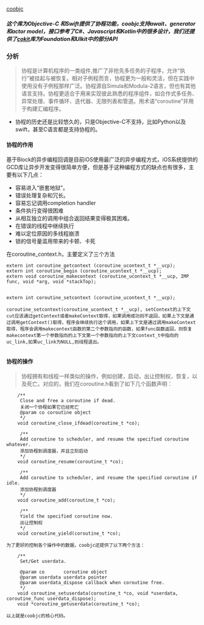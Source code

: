 [coobjc](https://github.com/alibaba/coobjc/blob/master/README_cn.md) 

##### 这个库为Objective-C 和Swift提供了协程功能，coobjc支持await、generator和actor model，接口参考了C#、Javascript和Kotlin中的很多设计，我们还提供了[cokit]()库为Foundation和UIkit中的部分API

### 分析

> 协程是计算机程序的一类组件,推广了非抢先多任务的子程序，允许“执行”被挂起与被恢复。相对子例程而言，协程更为一般和灵活，但在实践中使用没有子例程那样广泛。协程源自Simula和Modula-2语言，但也有其他语言支持。协程更适合于用来实现彼此熟悉的程序组件，如合作式多任务、异常处理、事件循环、迭代器、无限列表和管道。用术语“coroutine”并用于构建汇编程序。


+ 协程的历史还是比较悠久的，只是Objective-C不支持，比如Python以及swift，甚至C语言都是支持协程的。


#### 协程的作用

基于Block的异步编程回调是目前iOS使用最广泛的异步编程方式，iOS系统提供的GCD库让异步开发变得很简单方便，但是基于这种编程方式的缺点也有很多，主要有以下几点：

+ 容易进入“嵌套地狱”。
+ 错误处理复杂和冗长。
+ 容易忘记调用completion handler
+ 条件执行变得很困难
+ 从相互独立的调用中组合返回结果变得极其困难。
+ 在错误的线程中继续执行
+ 难以定位原因的多线程崩溃
+ 锁的信号量滥用带来的卡顿、卡死

在coroutine_context.h，主要定义了三个方法

```
extern int coroutine_getcontext (coroutine_ucontext_t *__ucp);
extern int coroutine_begin (coroutine_ucontext_t *__ucp);
extern void coroutine_makecontext (coroutine_ucontext_t *__ucp, IMP func, void *arg, void *stackTop);


extern int coroutine_setcontext (coroutine_ucontext_t *__ucp);

coroutine_setcontext(coroutine_ucontext_t *__ucp), setContext的上下文cut应该通过getContext或者makeContext取得，如果调用成功则不返回，如果上下文是通过调用getContext()取得，程序会继续执行这个调用，如果上下文是通过调用makeContext取得，程序会调用makecontext函数的第二个参数指向的函数，如果func函数返回，则恢复makecontext第一个参数指向的上下文第一个参数指向的上下文context_t中指向的uc_link,如果uc_link为NULL,则线程退出。
	
```

#### 协程的操作

> 协程拥有和线程一样类似的操作，例如创建，启动，出让控制权，恢复，以及死亡。对应的，我们在coroutine.h看到了如下几个函数声明：

```
    /**
     Close and free a coroutine if dead.
     关闭一个协程如果它已经死亡
     @param co coroutine object
     */
    void coroutine_close_ifdead(coroutine_t *co);
    
     /**
     Add coroutine to scheduler, and resume the specified coroutine whatever.
     添加协程到调度器，并且立刻启动
     */
    void coroutine_resume(coroutine_t *co);
    
     /**
     Add coroutine to scheduler, and resume the specified coroutine if idle.
     添加协程到调度器
     */
    void coroutine_add(coroutine_t *co);
    
     /**
     Yield the specified coroutine now.
     出让控制权
     */
    void coroutine_yield(coroutine_t *co);
   
为了更好的控制各个操作中的数据，coobjc还提供了以下两个方法：

    /**
     Set/Get userdata.

     @param co       coroutine object
     @param userdata userdata pointer
     @param userdata_dispose callback when coroutine free.
     */
    void coroutine_setuserdata(coroutine_t *co, void *userdata, coroutine_func userdata_dispose);
    void *coroutine_getuserdata(coroutine_t *co);
    
以上就是coobjc的核心代码。
    
```
















 